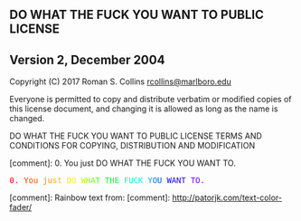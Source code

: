##          DO WHAT THE FUCK YOU WANT TO PUBLIC LICENSE
##                  Version 2, December 2004

Copyright (C) 2017 Roman S. Collins <rcollins@marlboro.edu>

Everyone is permitted to copy and distribute verbatim or modified
copies of this license document, and changing it is allowed as long
as the name is changed.

DO WHAT THE FUCK YOU WANT TO PUBLIC LICENSE
TERMS AND CONDITIONS FOR COPYING, DISTRIBUTION AND MODIFICATION

[comment]:  0. You just DO WHAT THE FUCK YOU WANT TO.

<pre><div><span style="color:#ff0000;">0</span><span style="color:#ff1200;">.</span><span style="color:#ff2400;"> </span><span style="color:#ff3600;">Y</span><span style="color:#ff4900;">o</span><span style="color:#ff5b00;">u</span><span style="color:#ff6d00;"> </span><span style="color:#ff7f00;">j</span><span style="color:#ff9400;">u</span><span style="color:#ffaa00;">s</span><span style="color:#ffbf00;">t</span><span style="color:#ffd400;"> </span><span style="color:#ffea00;">D</span><span style="color:#ffff00;">O</span><span style="color:#dbff00;"> </span><span style="color:#b6ff00;">W</span><span style="color:#92ff00;">H</span><span style="color:#6dff00;">A</span><span style="color:#49ff00;">T</span><span style="color:#24ff00;"> </span><span style="color:#00ff00;">T</span><span style="color:#00ff24;">H</span><span style="color:#00ff49;">E</span><span style="color:#00ff6d;"> </span><span style="color:#00ff92;">F</span><span style="color:#00ffb6;">U</span><span style="color:#00ffdb;">C</span><span style="color:#00ffff;">K</span><span style="color:#00d5ff;"> </span><span style="color:#00aaff;">Y</span><span style="color:#0080ff;">O</span><span style="color:#0055ff;">U</span><span style="color:#002bff;"> </span><span style="color:#0000ff;">W</span><span style="color:#1400ff;">A</span><span style="color:#2800ff;">N</span><span style="color:#3c00ff;">T</span><span style="color:#4f00ff;"> </span><span style="color:#6300ff;">T</span><span style="color:#7700ff;">O</span><span style="color:#8b00ff;">.</span></div><div></div></pre>


[comment]: Rainbow text from:
[comment]: http://patorjk.com/text-color-fader/
